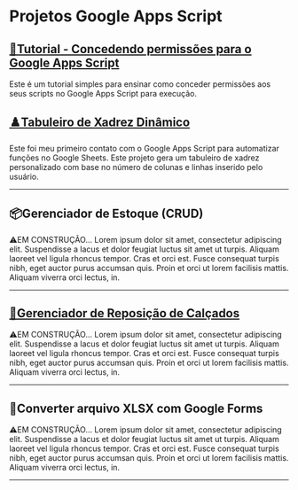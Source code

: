 # Projetos Google Apps Script

## [🧐Tutorial - Concedendo permissões para o Google Apps Script](https://github.com/gudaoliveira/apps_scripts_permissions)
Este é um tutorial simples para ensinar como conceder permissões aos seus scripts no Google Apps Script para execução.

## [♟️Tabuleiro de Xadrez Dinâmico](https://github.com/gudaoliveira/dinamic_chess_board)
Este foi meu primeiro contato com o Google Apps Script para automatizar funções no Google Sheets. Este projeto gera um tabuleiro de xadrez personalizado com base no número de colunas e linhas inserido pelo usuário.

---

## 📦Gerenciador de Estoque (CRUD)
⚠️EM CONSTRUÇÃO... Lorem ipsum dolor sit amet, consectetur adipiscing elit. Suspendisse a lacus et dolor feugiat luctus sit amet ut turpis. Aliquam laoreet vel ligula rhoncus tempor. Cras et orci est. Fusce consequat turpis nibh, eget auctor purus accumsan quis. Proin et orci ut lorem facilisis mattis. Aliquam viverra orci lectus, in.

---

## [👟Gerenciador de Reposição de Calçados](https://github.com/gudaoliveira/footwear_replenishment_manager)
⚠️EM CONSTRUÇÃO... Lorem ipsum dolor sit amet, consectetur adipiscing elit. Suspendisse a lacus et dolor feugiat luctus sit amet ut turpis. Aliquam laoreet vel ligula rhoncus tempor. Cras et orci est. Fusce consequat turpis nibh, eget auctor purus accumsan quis. Proin et orci ut lorem facilisis mattis. Aliquam viverra orci lectus, in.

---

## 📃Converter arquivo XLSX com Google Forms
⚠️EM CONSTRUÇÃO... Lorem ipsum dolor sit amet, consectetur adipiscing elit. Suspendisse a lacus et dolor feugiat luctus sit amet ut turpis. Aliquam laoreet vel ligula rhoncus tempor. Cras et orci est. Fusce consequat turpis nibh, eget auctor purus accumsan quis. Proin et orci ut lorem facilisis mattis. Aliquam viverra orci lectus, in.

---
